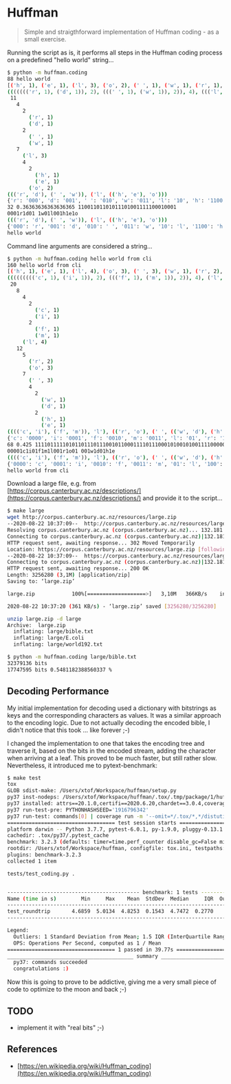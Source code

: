 # Huffman

> Simple and straigthforward implementation of Huffman coding - as a small exercise.

Running the script as is, it performs all steps in the Huffman coding process on a predefined "hello world" string...

```bash
$ python -m huffman.coding
88 hello world
[('h', 1), ('e', 1), ('l', 3), ('o', 2), (' ', 1), ('w', 1), ('r', 1), ('d', 1)]
((((((('r', 1), ('d', 1)), 2), (((' ', 1), ('w', 1)), 2)), 4), ((('l', 3), ((((('h', 1), ('e', 1)), 2), ('o', 2)), 4)), 7)), 11)
 11
   4
     2
       ('r', 1)
       ('d', 1)
     2
       (' ', 1)
       ('w', 1)
   7
     ('l', 3)
     4
       2
         ('h', 1)
         ('e', 1)
       ('o', 2)
((('r', 'd'), (' ', 'w')), ('l', (('h', 'e'), 'o')))
{'r': '000', 'd': '001', ' ': '010', 'w': '011', 'l': '10', 'h': '1100', 'e': '1101', 'o': '111'}
32 0.36363636363636365 11001101101011101001111100010001
0001r1d01 1w01l001h1e1o
((('r', 'd'), (' ', 'w')), ('l', (('h', 'e'), 'o')))
{'000': 'r', '001': 'd', '010': ' ', '011': 'w', '10': 'l', '1100': 'h', '1101': 'e', '111': 'o'}
hello world
```

Command line arguments are considered a string...

```bash
$ python -m huffman.coding hello world from cli
160 hello world from cli
[('h', 1), ('e', 1), ('l', 4), ('o', 3), (' ', 3), ('w', 1), ('r', 2), ('d', 1), ('f', 1), ('m', 1), ('c', 1), ('i', 1)]
((((((((('c', 1), ('i', 1)), 2), ((('f', 1), ('m', 1)), 2)), 4), ('l', 4)), 8), ((((('r', 2), ('o', 3)), 5), (((' ', 3), ((((('w', 1), ('d', 1)), 2), ((('h', 1), ('e', 1)), 2)), 4)), 7)), 12)), 20)
 20
   8
     4
       2
         ('c', 1)
         ('i', 1)
       2
         ('f', 1)
         ('m', 1)
     ('l', 4)
   12
     5
       ('r', 2)
       ('o', 3)
     7
       (' ', 3)
       4
         2
           ('w', 1)
           ('d', 1)
         2
           ('h', 1)
           ('e', 1)
(((('c', 'i'), ('f', 'm')), 'l'), (('r', 'o'), (' ', (('w', 'd'), ('h', 'e')))))
{'c': '0000', 'i': '0001', 'f': '0010', 'm': '0011', 'l': '01', 'r': '100', 'o': '101', ' ': '110', 'w': '11100', 'd': '11101', 'h': '11110', 'e': '11111'}
68 0.425 11110111110101101110111001011000111101110001010010100111100000010001
00001c1i01f1m1l001r1o01 001w1d01h1e
(((('c', 'i'), ('f', 'm')), 'l'), (('r', 'o'), (' ', (('w', 'd'), ('h', 'e')))))
{'0000': 'c', '0001': 'i', '0010': 'f', '0011': 'm', '01': 'l', '100': 'r', '101': 'o', '110': ' ', '11100': 'w', '11101': 'd', '11110': 'h', '11111': 'e'}
hello world from cli
```

Download a large file, e.g. from [https://corpus.canterbury.ac.nz/descriptions/](https://corpus.canterbury.ac.nz/descriptions/) and provide it to the script...

```bash
$ make large
wget http://corpus.canterbury.ac.nz/resources/large.zip
--2020-08-22 10:37:09--  http://corpus.canterbury.ac.nz/resources/large.zip
Resolving corpus.canterbury.ac.nz (corpus.canterbury.ac.nz)... 132.181.17.8
Connecting to corpus.canterbury.ac.nz (corpus.canterbury.ac.nz)|132.181.17.8|:80... connected.
HTTP request sent, awaiting response... 302 Moved Temporarily
Location: https://corpus.canterbury.ac.nz/resources/large.zip [following]
--2020-08-22 10:37:09--  https://corpus.canterbury.ac.nz/resources/large.zip
Connecting to corpus.canterbury.ac.nz (corpus.canterbury.ac.nz)|132.181.17.8|:443... connected.
HTTP request sent, awaiting response... 200 OK
Length: 3256280 (3,1M) [application/zip]
Saving to: ‘large.zip’

large.zip            100%[===================>]   3,10M   366KB/s    in 8,8s    

2020-08-22 10:37:20 (361 KB/s) - ‘large.zip’ saved [3256280/3256280]

unzip large.zip -d large
Archive:  large.zip
  inflating: large/bible.txt         
  inflating: large/E.coli            
  inflating: large/world192.txt      

$ python -m huffman.coding large/bible.txt
32379136 bits
17747595 bits 0.5481182388560337 %
```

## Decoding Performance

My initial implementation for decoding used a dictionary with bitstrings as keys and the corresponding characters as values. It was a similar approach to the encoding logic. Due to not actually decoding the encoded bible, I didn't notice that this took ... like forever ;-)

I changed the implementation to one that takes the encoding tree and traverse it, based on the bits in the encoded stream, adding the character when arriving at a leaf. This proved to be much faster, but still rather slow. Nevertheless, it introduced me to pytext-benchmark:

```bash
$ make test
tox
GLOB sdist-make: /Users/xtof/Workspace/huffman/setup.py
py37 inst-nodeps: /Users/xtof/Workspace/huffman/.tox/.tmp/package/1/huffman-0.0.2.zip
py37 installed: attrs==20.1.0,certifi==2020.6.20,chardet==3.0.4,coverage==5.2.1,coveralls==2.1.2,docopt==0.6.2,huffman @ file:///Users/xtof/Workspace/huffman/.tox/.tmp/package/1/huffman-0.0.2.zip,idna==2.10,importlib-metadata==1.7.0,iniconfig==1.0.1,more-itertools==8.4.0,packaging==20.4,pluggy==0.13.1,py==1.9.0,py-cpuinfo==7.0.0,pyparsing==2.4.7,pytest==6.0.1,pytest-benchmark==3.2.3,requests==2.24.0,six==1.15.0,toml==0.10.1,urllib3==1.25.10,zipp==3.1.0
py37 run-test-pre: PYTHONHASHSEED='1916796342'
py37 run-test: commands[0] | coverage run -m '--omit=*/.tox/*,*/distutils/*,*/tests/*' pytest
=================================== test session starts ===================================
platform darwin -- Python 3.7.7, pytest-6.0.1, py-1.9.0, pluggy-0.13.1
cachedir: .tox/py37/.pytest_cache
benchmark: 3.2.3 (defaults: timer=time.perf_counter disable_gc=False min_rounds=5 min_time=0.000005 max_time=1.0 calibration_precision=10 warmup=False warmup_iterations=100000)
rootdir: /Users/xtof/Workspace/huffman, configfile: tox.ini, testpaths: tests
plugins: benchmark-3.2.3
collected 1 item                                                                          

tests/test_coding.py .                                                              [100%]


------------------------------------------- benchmark: 1 tests ------------------------------------------
Name (time in s)        Min     Max    Mean  StdDev  Median     IQR  Outliers     OPS  Rounds  Iterations
---------------------------------------------------------------------------------------------------------
test_roundtrip       4.6859  5.0134  4.8253  0.1543  4.7472  0.2770       1;0  0.2072       5           1
---------------------------------------------------------------------------------------------------------

Legend:
  Outliers: 1 Standard Deviation from Mean; 1.5 IQR (InterQuartile Range) from 1st Quartile and 3rd Quartile.
  OPS: Operations Per Second, computed as 1 / Mean
=================================== 1 passed in 39.77s ====================================
_________________________________________ summary _________________________________________
  py37: commands succeeded
  congratulations :)
```

Now this is going to prove to be addictive, giving me a very small piece of code to optimize to the moon and back ;-)

## TODO
- implement it with "real bits" ;-) 

## References

* [https://en.wikipedia.org/wiki/Huffman_coding](https://en.wikipedia.org/wiki/Huffman_coding)
